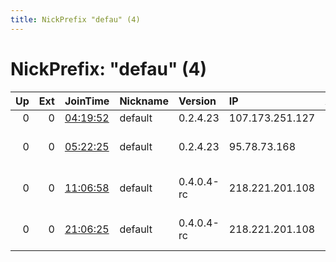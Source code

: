 ```yaml
---
title: NickPrefix "defau" (4)
---
```


# NickPrefix: "defau" (4)

|   Up |   Ext | JoinTime                                                                                            | Nickname   | Version    | IP              | AS                               | CC   |   ORp |   Dirp | OS      | Contact   |   eFamMembers |
|-----:|------:|:----------------------------------------------------------------------------------------------------|:-----------|:-----------|:----------------|:---------------------------------|:-----|------:|-------:|:--------|:----------|--------------:|
|    0 |     0 | [04:19:52](https://metrics.torproject.org/rs.html#details/C1D2A0D941D68DAA768198045D9986F5311AD5B8) | default    | 0.2.4.23   | 107.173.251.127 | ColoCrossing                     | us   |   443 |   9030 | Windows | None      |             1 |
|    0 |     0 | [05:22:25](https://metrics.torproject.org/rs.html#details/9F87ABFABE8DCADCBBBA1C41244BAF066E9F845E) | default    | 0.2.4.23   | 95.78.73.168    | JSC ER-Telecom Holding           | ru   |   443 |   9030 | Windows | None      |             1 |
|    0 |     0 | [11:06:58](https://metrics.torproject.org/rs.html#details/144C426DAD1FBA5A31311D47DAA4EB7423BC7464) | default    | 0.4.0.4-rc | 218.221.201.108 | So-net Entertainment Corporation | jp   | 50936 |      0 | Windows | None      |             1 |
|    0 |     0 | [21:06:25](https://metrics.torproject.org/rs.html#details/BDFFAFDE7FDDF9007B2C0ABCED75FE5C3CF736E0) | default    | 0.4.0.4-rc | 218.221.201.108 | So-net Entertainment Corporation | jp   | 50936 |      0 | Windows | None      |             1 |
